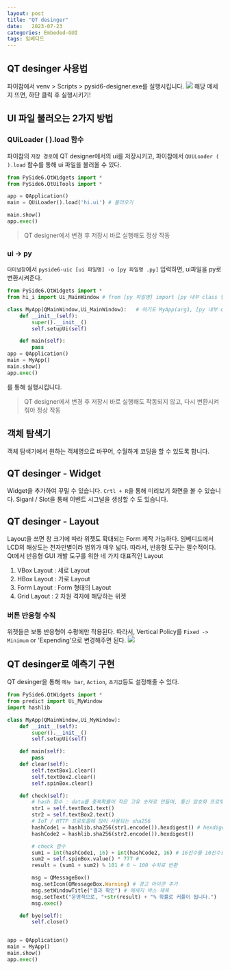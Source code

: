```yaml
---
layout: post
title: "QT desinger"
date:   2023-07-23
categories: Embeded-GUI
tags: 임베디드
---
```


## QT desinger 사용법
파이참에서 venv > Scripts > pysid6-designer.exe를 실행시킵니다.
![](https://velog.velcdn.com/images/dev-hoon/post/1b181126-7a2d-4736-83dd-ef1ff203f31a/image.png)
해당 메세지 뜨면, 하단 클릭 후 실행시키기!

## UI 파일 불러오는 2가지 방법
### QUiLoader ( ).load 함수
파이참의 `저장 경로`에 QT designer에서의 ui를 저장시키고, 파이참에서 `QUiLoader ( ).load` 함수를 통해 ui 파일을 불러올 수 있다.
```py
from PySide6.QtWidgets import *
from PySide6.QtUiTools import *

app = QApplication()
main = QUiLoader().load('hi.ui') # 불러오기

main.show()
app.exec()
```

> QT designer에서 변경 후 저장시 바로 실행해도 정상 작동

### ui -> py
`터미널창`에서 `pyside6-uic [ui 파일명] -o [py 파일명 .py]` 입력하면, ui파일을 py로 변환시켜준다.
```py
from PySide6.QtWidgets import *
from hi_i import Ui_MainWindow # from [py 파일명] import [py 내부 class 명]

class MyApp(QMainWindow,Ui_MainWindow):   # 여기도 MyApp(arg1, [py 내부 class 명])
    def __init__(self):
        super().__init__()
        self.setupUi(self)

    def main(self):
        pass
app = QApplication()
main = MyApp()
main.show()
app.exec()
```
를 통해 실행시킵니다.

> QT designer에서 변경 후 저장시 바로 실행해도 작동되지 않고, 다시 변환시켜줘야 정상 작동

## 객체 탐색기
객체 탐색기에서 원하는 객체명으로 바꾸어, 수월하게 코딩을 할 수 있도록 합니다.

## QT desinger - Widget
Widget을 추가하여 꾸밀 수 있습니다. 
`Crtl + R`을 통해 미리보기 화면을 볼 수 있습니다.
Siganl / Slot을 통해 이벤트 시그널을 생성할 수 도 있습니다.

## QT desinger - Layout
Layout을 쓰면 창 크기에 따라 위젯도 확대되는 Form 제작 가능하다. 
임베디드에서 LCD의 해상도는 천자만별이라 범위가 매우 넓다. 따라서, 반응형 도구는 필수적이다.
Qt에서 반응형 GUI 개발 도구를 위한 네 가지 대표적인 Layout
1. VBox Layout : 세로 Layout
2. HBox Layout : 가로 Layout
3. Form Layout : Form 형태의 Layout
4. Grid Layout : 2 차원 격자에 해당하는 위젯

### 버튼 반응형 수직
위젯들은 보통 반응형이 수평에만 적용된다. 따라서, Vertical Policy를 `Fixed -> Minimum` or 'Expending'으로 변경해주면 된다.
![](https://velog.velcdn.com/images/dev-hoon/post/2eb19a8b-dc5c-4a2c-8855-eb21995d67a7/image.png)

## QT desinger로 예측기 구현
QT desinger을 통해 `메뉴 bar`, `Action`, `초기값`등도 설정해줄 수 있다.

```py
from PySide6.QtWidgets import *
from predict import Ui_MyWindow
import hashlib

class MyApp(QMainWindow,Ui_MyWindow):
    def __init__(self):
        super().__init__()
        self.setupUi(self)

    def main(self):
        pass
    def clear(self):
        self.textBox1.clear()
        self.textBox2.clear()
        self.spinBox.clear()

    def check(self):
    	# hash 함수 : data를 중복확률이 적은 고유 숫자로 만들며, 통신 암호화 프로토콜에 사용됨
        str1 = self.textBox1.text()
        str2 = self.textBox2.text()
        # IoT / HTTP 프로토콜에 많이 사용되는 sha256
        hashCode1 = hashlib.sha256(str1.encode()).hexdigest() # hexdigest : 16진수 값으로 변경
        hashCode2 = hashlib.sha256(str2.encode()).hexdigest()

		# check 함수
        sum1 = int(hashCode1, 16) + int(hashCode2, 16) # 16진수를 10진수로
        sum2 = self.spinBox.value() * 777 # 
        result = (sum1 + sum2) % 101 # 0 ~ 100 수치로 반환

        msg = QMessageBox()
        msg.setIcon(QMessageBox.Warning) # 경고 아이콘 추가
        msg.setWindowTitle("결과 확인") # 메세지 박스 제목
        msg.setText("운명적으로, "+str(result) + "% 확률로 커플이 됩니다.")
        msg.exec()

    def bye(self):
        self.close()


app = QApplication()
main = MyApp()
main.show()
app.exec()
```


